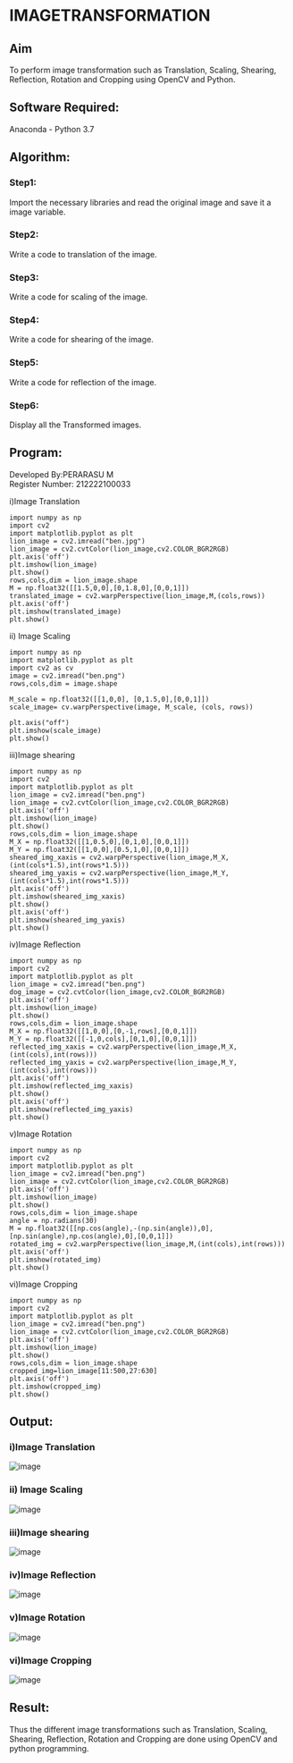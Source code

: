 # IMAGETRANSFORMATION

## Aim
To perform image transformation such as Translation, Scaling, Shearing, Reflection, Rotation and Cropping using OpenCV and Python.

## Software Required:
Anaconda - Python 3.7

## Algorithm:
### Step1:
Import the necessary libraries and read the original image and save it a image variable.

### Step2:
Write a code to translation of the image.

### Step3:
Write a code for scaling of the image.

### Step4:
Write a code for shearing of the image.

### Step5:
Write a code for reflection of the image.

### Step6:
Display all the Transformed images.

## Program:

Developed By:PERARASU M    
Register Number: 212222100033

i)Image Translation
~~~
import numpy as np
import cv2
import matplotlib.pyplot as plt
lion_image = cv2.imread("ben.jpg")
lion_image = cv2.cvtColor(lion_image,cv2.COLOR_BGR2RGB)
plt.axis('off')
plt.imshow(lion_image)
plt.show()
rows,cols,dim = lion_image.shape
M = np.float32([[1.5,0,0],[0,1.8,0],[0,0,1]])
translated_image = cv2.warpPerspective(lion_image,M,(cols,rows))
plt.axis('off')
plt.imshow(translated_image)
plt.show()
~~~

ii) Image Scaling
~~~
import numpy as np
import matplotlib.pyplot as plt 
import cv2 as cv
image = cv2.imread("ben.png")
rows,cols,dim = image.shape

M_scale = np.float32([[1,0,0], [0,1.5,0],[0,0,1]])
scale_image= cv.warpPerspective(image, M_scale, (cols, rows))

plt.axis("off")
plt.imshow(scale_image)
plt.show()
~~~

iii)Image shearing
~~~
import numpy as np
import cv2
import matplotlib.pyplot as plt
lion_image = cv2.imread("ben.png")
lion_image = cv2.cvtColor(lion_image,cv2.COLOR_BGR2RGB)
plt.axis('off')
plt.imshow(lion_image)
plt.show()
rows,cols,dim = lion_image.shape
M_X = np.float32([[1,0.5,0],[0,1,0],[0,0,1]])
M_Y = np.float32([[1,0,0],[0.5,1,0],[0,0,1]])
sheared_img_xaxis = cv2.warpPerspective(lion_image,M_X,(int(cols*1.5),int(rows*1.5)))
sheared_img_yaxis = cv2.warpPerspective(lion_image,M_Y,(int(cols*1.5),int(rows*1.5)))
plt.axis('off')
plt.imshow(sheared_img_xaxis)
plt.show()
plt.axis('off')
plt.imshow(sheared_img_yaxis)
plt.show()
~~~

iv)Image Reflection
~~~
import numpy as np
import cv2
import matplotlib.pyplot as plt
lion_image = cv2.imread("ben.png")
dog_image = cv2.cvtColor(lion_image,cv2.COLOR_BGR2RGB)
plt.axis('off')
plt.imshow(lion_image)
plt.show()
rows,cols,dim = lion_image.shape
M_X = np.float32([[1,0,0],[0,-1,rows],[0,0,1]])
M_Y = np.float32([[-1,0,cols],[0,1,0],[0,0,1]])
reflected_img_xaxis = cv2.warpPerspective(lion_image,M_X,(int(cols),int(rows)))
reflected_img_yaxis = cv2.warpPerspective(lion_image,M_Y,(int(cols),int(rows)))
plt.axis('off')
plt.imshow(reflected_img_xaxis)
plt.show()
plt.axis('off')
plt.imshow(reflected_img_yaxis)
plt.show()
~~~


v)Image Rotation
~~~
import numpy as np
import cv2
import matplotlib.pyplot as plt
lion_image = cv2.imread("ben.png")
lion_image = cv2.cvtColor(lion_image,cv2.COLOR_BGR2RGB)
plt.axis('off')
plt.imshow(lion_image)
plt.show()
rows,cols,dim = lion_image.shape
angle = np.radians(30)
M = np.float32([[np.cos(angle),-(np.sin(angle)),0],[np.sin(angle),np.cos(angle),0],[0,0,1]])
rotated_img = cv2.warpPerspective(lion_image,M,(int(cols),int(rows)))
plt.axis('off')
plt.imshow(rotated_img)
plt.show()
~~~

vi)Image Cropping
```
import numpy as np
import cv2
import matplotlib.pyplot as plt
lion_image = cv2.imread("ben.png")
lion_image = cv2.cvtColor(lion_image,cv2.COLOR_BGR2RGB)
plt.axis('off')
plt.imshow(lion_image)
plt.show()
rows,cols,dim = lion_image.shape
cropped_img=lion_image[11:500,27:630]
plt.axis('off')
plt.imshow(cropped_img)
plt.show()
```
## Output:
### i)Image Translation

![image](https://github.com/PERARASU10/IMAGETRANSFORMATION/assets/118348589/641da3e6-ffc3-4ab1-a535-e2d3e270b627)


### ii) Image Scaling

![image](https://github.com/PERARASU10/IMAGETRANSFORMATION/assets/118348589/7b24be71-b738-4bfb-8e9b-7693652bc91f)


### iii)Image shearing

![image](https://github.com/PERARASU10/IMAGETRANSFORMATION/assets/118348589/f3b4bba9-148f-4ea1-9142-e982c0c5f2f3)


### iv)Image Reflection

![image](https://github.com/PERARASU10/IMAGETRANSFORMATION/assets/118348589/82ebadea-9e46-4bb2-8851-bc6cff1d26e9)


### v)Image Rotation

![image](https://github.com/PERARASU10/IMAGETRANSFORMATION/assets/118348589/c303e134-769d-4c55-80f3-0552ea8d09aa)


### vi)Image Cropping

![image](https://github.com/PERARASU10/IMAGETRANSFORMATION/assets/118348589/cd102cff-58d3-4f14-93a4-dacbab15faee)



## Result: 

Thus the different image transformations such as Translation, Scaling, Shearing, Reflection, Rotation and Cropping are done using OpenCV and python programming.
